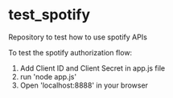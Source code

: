# test_spotify
Repository to test how to use spotify APIs

To test the spotify authorization flow:

1) Add Client ID and Client Secret in app.js file
2) run 'node app.js'
3) Open 'localhost:8888' in your browser
